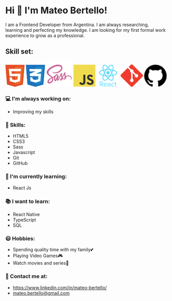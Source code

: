 # Hi 👋 I'm Mateo Bertello!
 
I am a Frontend Developer from Argentina. I am always researching, learning and perfecting my knowledge. I am looking for my first formal work experience to grow as a professional.

## Skill set:

<p align="left">
<img src="./assets/html.svg" height="auto" width="60">
<img src="./assets/css.svg" height="auto" width="60">
<img src="./assets/sass.svg" height="auto" width="80">
<img src="./assets/javascript.svg" height="auto" width="70">
<img src="./assets/react.svg" height="auto" width="70">
<img src="./assets/git.svg" height="auto" width="70">
<img src="./assets/github.svg" height="auto" width="70">
</p>

### 💻 I'm always working on:

- Improving my skills

### 🧠 Skills:
- HTML5 
- CSS3
- Sass
- Javascript
- Git
- GitHub

### 🌱 I'm currently learning:

- React Js

### 📚 I want to learn:
- React Native
- TypeScript
- SQL

### 😃 Hobbies:

- Spending quality time with my family💕​
- Playing Video Games🎮​
- Watch movies and series🍿

### 📌 Contact me at:

- https://www.linkedin.com/in/mateo-bertello/
- mateo.bertello@gmail.com
